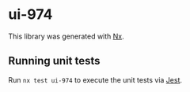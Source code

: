 # ui-974

This library was generated with [Nx](https://nx.dev).

## Running unit tests

Run `nx test ui-974` to execute the unit tests via [Jest](https://jestjs.io).
